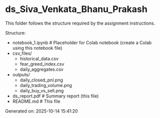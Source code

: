 # ds_Siva_Venkata_Bhanu_Prakash

This folder follows the structure required by the assignment instructions. 

Structure:
- notebook_1.ipynb               # Placeholder for Colab notebook (create a Colab using this notebook file)
- csv_files/
  - historical_data.csv
  - fear_greed_index.csv
  - daily_aggregates.csv
- outputs/
  - daily_closed_pnl.png
  - daily_trading_volume.png
  - daily_buy_vs_sell.png
- ds_report.pdf                  # Summary report (this file)
- README.md                      # This file

Generated on: 2025-10-14 15:41:20
